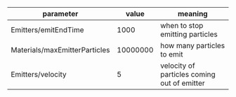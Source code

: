 

| parameter  | value  | meaning |
|---|---|---|
|  Emitters/emitEndTime |1000| when to stop emitting particles |
| Materials/maxEmitterParticles | 10000000 | how many particles to emit|
| Emitters/velocity  | 5  | velocity of particles coming out of emitter |
